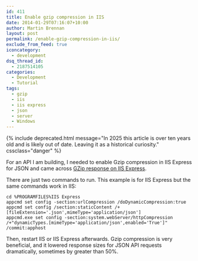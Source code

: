 ```yaml
---
id: 411
title: Enable gzip compression in IIS
date: 2014-01-29T07:16:07+10:00
author: Martin Brennan
layout: post
permalink: /enable-gzip-compression-in-iis/
exclude_from_feed: true
iconcategory:
  - development
dsq_thread_id:
  - 2187514105
categories:
  - Development
  - Tutorial
tags:
  - gzip
  - iis
  - iis express
  - json
  - server
  - Windows
---
```


{% include deprecated.html message="In 2025 this article is over ten years old and is likely out of date. Leaving it as a historical curiosity." cssclass="danger" %}

For an API I am building, I needed to enable Gzip compression in IIS Express for JSON and came across [GZip response on IIS Express](http://stackoverflow.com/questions/10102743/gzip-response-on-iis-express).

There are just two commands to run. This example is for IIS Express but the same commands work in IIS:

```shell
cd %PROGRAMFILES%IIS Express
appcmd set config -section:urlCompression /doDynamicCompression:true
appcmd set config /section:staticContent /+[fileExtension='.json',mimeType='application/json']
appcmd.exe set config -section:system.webServer/httpCompression /+"dynamicTypes.[mimeType='application/json',enabled='True']" /commit:apphost
```

Then, restart IIS or IIS Express afterwards. Gzip compression is very beneficial, and it lowered response sizes for JSON API requests dramatically, sometimes by greater than 50%.
